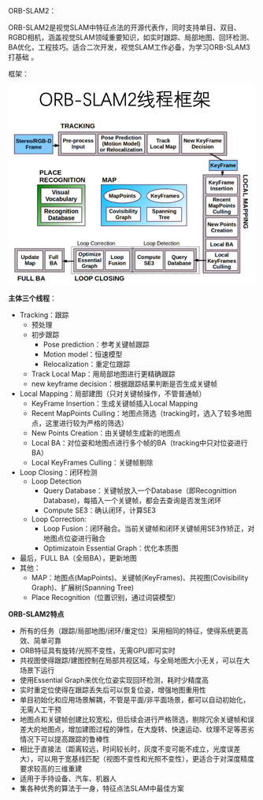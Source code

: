 ORB-SLAM2：

ORB-SLAM2是视觉SLAM中特征点法的开源代表作，同时支持单目、双目、RGBD相机，涵盖视觉SLAM领域重要知识，如实时跟踪、局部地图、回环检测、BA优化，工程技巧。适合二次开发，视觉SLAM工作必备，为学习ORB-SLAM3打基础 。

框架：

![image-20210315210247595](images/image-20210315210247595.png)

**主体三个线程**：

* Tracking：跟踪
  * 预处理
  * 初步跟踪
    * Pose prediction：参考关键帧跟踪
    * Motion model：恒速模型
    * Relocalization：重定位跟踪
  * Track Local Map：用局部地图进行更精确跟踪
  * new keyframe decision：根据跟踪结果判断是否生成关键帧
* Local Mapping：局部建图（只对关键帧操作，不管普通帧）
  * KeyFrame Insertion：生成关键帧插入Local Mapping
  * Recent MapPoints Culling：地图点筛选（tracking时，选入了较多地图点，这里进行较为严格的筛选）
  * New Points Creation：由关键帧生成新的地图点
  * Local BA：对位姿和地图点进行多个帧的BA（tracking中只对位姿进行BA）
  * Local KeyFrames Culling：关键帧剔除
* Loop Closing：闭环检测
  * Loop Detection
    * Query Database：关键帧放入一个Database（即Recognittion Database)，每插入一个关键帧，都会去查询是否发生闭环
    * Compute SE3：确认闭环，计算SE3
  * Loop Correction:
    * Loop Fusion：闭环融合。当前关键帧和闭环关键帧用SE3作矫正，对地图点位姿进行融合
    * Optimizatoin Essential Graph：优化本质图
* 最后，FULL BA（全局BA），更新地图
* 其他：
  * MAP：地图点(MapPoints)、关键帧(KeyFrames)、共视图(Covisibility Graph)、扩展树(Spanning Tree)
  * Place Recognition（位置识别，通过词袋模型）

**ORB-SLAM2特点**

* 所有的任务（跟踪/局部地图/闭环/重定位）采用相同的特征，使得系统更高效、简单可靠  
* ORB特征具有旋转/光照不变性，无需GPU即可实时  
* 共视图使得跟踪/建图控制在局部共视区域，与全局地图大小无关，可以在大场景下运行  
* 使用Essential Graph来优化位姿实现回环检测，耗时少精度高  
* 实时重定位使得在跟踪丢失后可以恢复位姿，增强地图重用性  
* 单目初始化和应用场景解耦，不管是平面/非平面场景，都可以自动初始化，无需人工干预  
* 地图点和关键帧创建比较宽松，但后续会进行严格筛选，剔除冗余关键帧和误差大的地图点，增加建图过程的弹性，在大旋转、快速运动、纹理不足等恶劣情况下可以提高跟踪的鲁棒性  
* 相比于直接法（距离较远，时间较长时，灰度不变可能不成立，光度误差大），可以用于宽基线匹配（视图不变性和光照不变性），更适合于对深度精度要求较高的三维重建  
* 适用于手持设备、汽车、机器人  
* 集各种优秀的算法于一身，特征点法SLAM中最佳方案  
